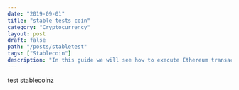 ```yaml
---
date: "2019-09-01"
title: "stable tests coin"
category: "Cryptocurrency"
layout: post
draft: false
path: "/posts/stabletest"
tags: ["Stablecoin"]
description: "In this guide we will see how to execute Ethereum transaction from the client-side, i.e. from the browser, without third-party tools (e.g. Metamask). Namely, we will transfer ERC20 tokens from a wallet controlled by the web application to an arbitrary user's wallet."
---
```


test stablecoinz